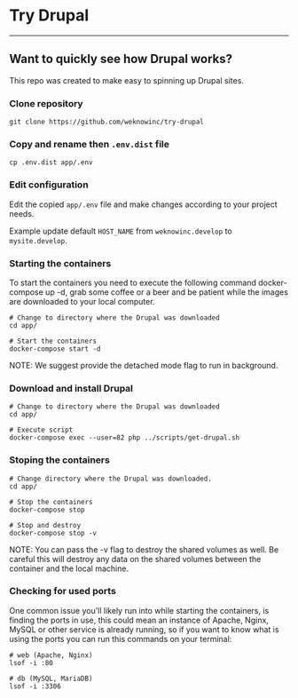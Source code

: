 # Try Drupal
---

## Want to quickly see how Drupal works?

This repo was created to make easy to spinning up Drupal sites.

### Clone repository
```
git clone https://github.com/weknowinc/try-drupal
```

### Copy and rename then `.env.dist` file
```
cp .env.dist app/.env
```

### Edit configuration
Edit the copied `app/.env` file and make changes according to your project needs.

Example update default `HOST_NAME` from `weknowinc.develop` to `mysite.develop`.

### Starting the containers
To start the containers you need to execute the following command docker-compose up -d, grab some coffee or a beer and be patient while the images are downloaded to your local computer.
```
# Change to directory where the Drupal was downloaded
cd app/

# Start the containers
docker-compose start -d
```
NOTE: We suggest provide the detached mode flag to run in background.

### Download and install Drupal
```
# Change to directory where the Drupal was downloaded
cd app/

# Execute script
docker-compose exec --user=82 php ../scripts/get-drupal.sh
```


### Stoping the containers
```
# Change directory where the Drupal was downloaded.
cd app/

# Stop the containers
docker-compose stop

# Stop and destroy
docker-compose stop -v
```
NOTE: You can pass the -v flag to destroy the shared volumes as well. Be careful this will destroy any data on the shared volumes between the container and the local machine.

### Checking for used ports
One common issue you'll likely run into while starting the containers, is finding the ports in use, this could mean an instance of Apache, Nginx, MySQL or other service is already running, so if you want to know what is using the ports you can run this commands on your terminal:

```
# web (Apache, Nginx)
lsof -i :80

# db (MySQL, MariaDB)
lsof -i :3306
```
